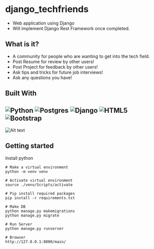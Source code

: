 # django_techfriends

- Web application using Django
- Will implement Django Rest Framework once completed. 

## What is it?
- A community for people who are wanting to get into the tech field. 
- Post Resume for review by other users!
- Post Project for feedback by other users!
- Ask tips and tricks for future job interviews!
- Ask any questions you have!

## Built With
![Python](https://img.shields.io/badge/python-3670A0?style=for-the-badge&logo=python&logoColor=ffdd54)
![Postgres](https://img.shields.io/badge/postgres-%23316192.svg?style=for-the-badge&logo=postgresql&logoColor=white)
![Django](https://img.shields.io/badge/django-%23092E20.svg?style=for-the-badge&logo=django&logoColor=white)
![HTML5](https://img.shields.io/static/v1?style=for-the-badge&message=HTML5&color=E34F26&logo=HTML5&logoColor=FFFFFF&label=)
![Bootstrap](https://img.shields.io/static/v1?style=for-the-badge&message=Bootstrap&color=7952B3&logo=Bootstrap&logoColor=FFFFFF&label=)
---
![Alt text](<img width="1719" alt="Screenshot 2022-12-06 at 3 40 11 PM" src="https://user-images.githubusercontent.com/91814116/206031108-3d745714-fd5a-45cc-b38d-c05f534765ac.png">)
## Getting started 

Install python

```
# Make a virtual environment
python -m venv venv

# Activate virtual environment
source ./venv/Scripts/activate

# Pip install required packages
pip install -r requirements.txt

# Make DB
python manage.py makemigrations
python manage.py migrate

# Run Server
python manage.py runserver

# Browser
http://127.0.0.1:8000/main/
```
